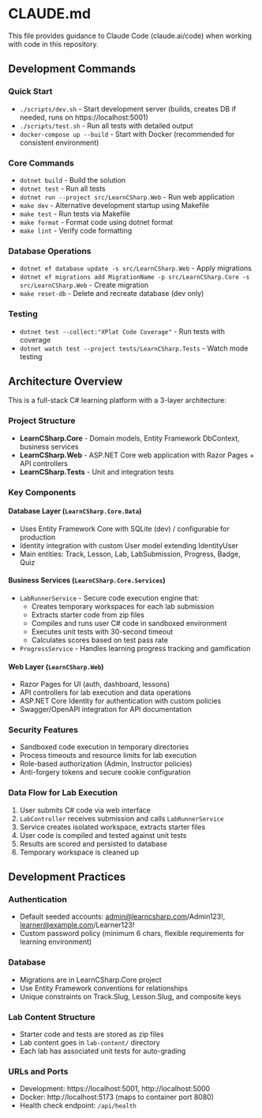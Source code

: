 # CLAUDE.md

This file provides guidance to Claude Code (claude.ai/code) when working with code in this repository.

## Development Commands

### Quick Start
- `./scripts/dev.sh` - Start development server (builds, creates DB if needed, runs on https://localhost:5001)
- `./scripts/test.sh` - Run all tests with detailed output
- `docker-compose up --build` - Start with Docker (recommended for consistent environment)

### Core Commands
- `dotnet build` - Build the solution
- `dotnet test` - Run all tests
- `dotnet run --project src/LearnCSharp.Web` - Run web application
- `make dev` - Alternative development startup using Makefile
- `make test` - Run tests via Makefile
- `make format` - Format code using dotnet format
- `make lint` - Verify code formatting

### Database Operations
- `dotnet ef database update -s src/LearnCSharp.Web` - Apply migrations
- `dotnet ef migrations add MigrationName -p src/LearnCSharp.Core -s src/LearnCSharp.Web` - Create migration
- `make reset-db` - Delete and recreate database (dev only)

### Testing
- `dotnet test --collect:"XPlat Code Coverage"` - Run tests with coverage
- `dotnet watch test --project tests/LearnCSharp.Tests` - Watch mode testing

## Architecture Overview

This is a full-stack C# learning platform with a 3-layer architecture:

### Project Structure
- **LearnCSharp.Core** - Domain models, Entity Framework DbContext, business services
- **LearnCSharp.Web** - ASP.NET Core web application with Razor Pages + API controllers
- **LearnCSharp.Tests** - Unit and integration tests

### Key Components

#### Database Layer (`LearnCSharp.Core.Data`)
- Uses Entity Framework Core with SQLite (dev) / configurable for production
- Identity integration with custom User model extending IdentityUser
- Main entities: Track, Lesson, Lab, LabSubmission, Progress, Badge, Quiz

#### Business Services (`LearnCSharp.Core.Services`)
- `LabRunnerService` - Secure code execution engine that:
  - Creates temporary workspaces for each lab submission
  - Extracts starter code from zip files
  - Compiles and runs user C# code in sandboxed environment
  - Executes unit tests with 30-second timeout
  - Calculates scores based on test pass rate
- `ProgressService` - Handles learning progress tracking and gamification

#### Web Layer (`LearnCSharp.Web`)
- Razor Pages for UI (auth, dashboard, lessons)
- API controllers for lab execution and data operations
- ASP.NET Core Identity for authentication with custom policies
- Swagger/OpenAPI integration for API documentation

### Security Features
- Sandboxed code execution in temporary directories
- Process timeouts and resource limits for lab execution
- Role-based authorization (Admin, Instructor policies)
- Anti-forgery tokens and secure cookie configuration

### Data Flow for Lab Execution
1. User submits C# code via web interface
2. `LabController` receives submission and calls `LabRunnerService`
3. Service creates isolated workspace, extracts starter files
4. User code is compiled and tested against unit tests
5. Results are scored and persisted to database
6. Temporary workspace is cleaned up

## Development Practices

### Authentication
- Default seeded accounts: admin@learncsharp.com/Admin123!, learner@example.com/Learner123!
- Custom password policy (minimum 6 chars, flexible requirements for learning environment)

### Database
- Migrations are in LearnCSharp.Core project
- Use Entity Framework conventions for relationships
- Unique constraints on Track.Slug, Lesson.Slug, and composite keys

### Lab Content Structure
- Starter code and tests are stored as zip files
- Lab content goes in `lab-content/` directory
- Each lab has associated unit tests for auto-grading

### URLs and Ports
- Development: https://localhost:5001, http://localhost:5000
- Docker: http://localhost:5173 (maps to container port 8080)
- Health check endpoint: `/api/health`